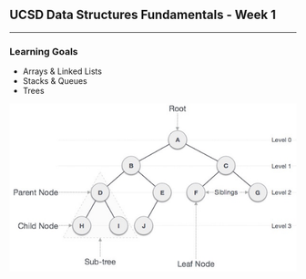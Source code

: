 ## UCSD Data Structures Fundamentals - Week 1

----

### Learning Goals
* Arrays & Linked Lists
* Stacks & Queues
* Trees

![](../../art/binary_tree.jpg?raw=true)
